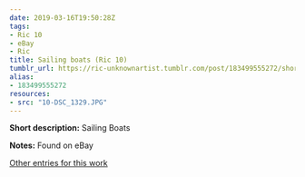 ```yaml
---
date: 2019-03-16T19:50:28Z
tags:
- Ric 10
- eBay
- Ric
title: Sailing boats (Ric 10)
tumblr_url: https://ric-unknownartist.tumblr.com/post/183499555272/short-description-sailing-boats-notes-found-on
alias:
- 183499555272
resources:
- src: "10-DSC_1329.JPG"
---
```


**Short description:** Sailing Boats

**Notes:** Found on eBay

[Other entries for this work](/tags/ric-10)
